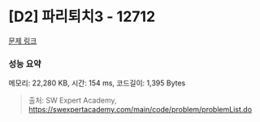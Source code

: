 # [D2] 파리퇴치3 - 12712 

[문제 링크](https://swexpertacademy.com/main/code/problem/problemDetail.do?contestProbId=AXuARWAqDkQDFARa) 

### 성능 요약

메모리: 22,280 KB, 시간: 154 ms, 코드길이: 1,395 Bytes



> 출처: SW Expert Academy, https://swexpertacademy.com/main/code/problem/problemList.do